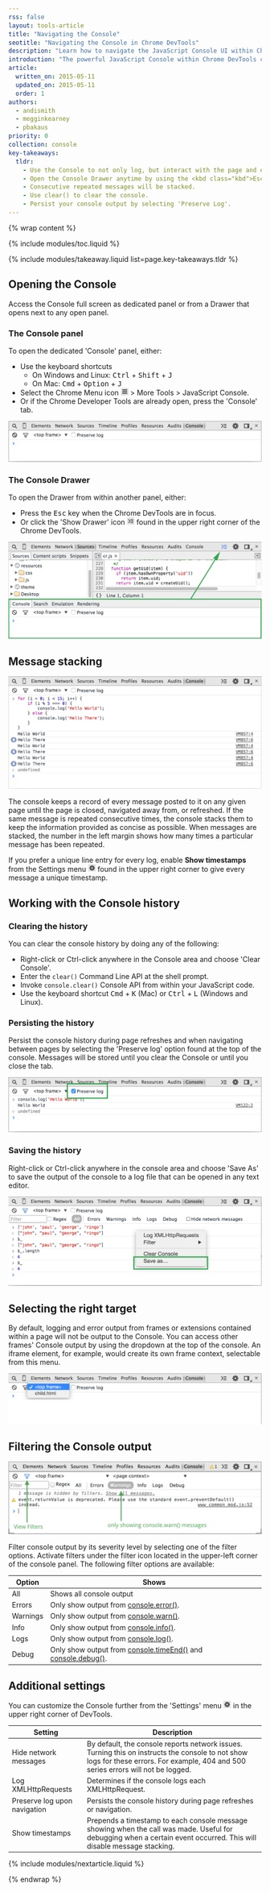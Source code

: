 ```yaml
---
rss: false
layout: tools-article
title: "Navigating the Console"
seotitle: "Navigating the Console in Chrome DevTools"
description: "Learn how to navigate the JavaScript Console UI within Chrome DevTools."
introduction: "The powerful JavaScript Console within Chrome DevTools can be customized and controlled in a number of ways, and learning how to use it makes you a better developer, guaranteed."
article:
  written_on: 2015-05-11
  updated_on: 2015-05-11
  order: 1
authors:
  - andismith
  - megginkearney
  - pbakaus
priority: 0
collection: console
key-takeaways:
  tldr:
    - Use the Console to not only log, but interact with the page and execute JavaScript.
    - Open the Console Drawer anytime by using the <kbd class="kbd">Esc</kbd> key shortcut.
    - Consecutive repeated messages will be stacked.
    - Use clear() to clear the console.
    - Persist your console output by selecting 'Preserve Log'.
---
```

{% wrap content %}

{% include modules/toc.liquid %}

{% include modules/takeaway.liquid list=page.key-takeaways.tldr %}

## Opening the Console

Access the Console full screen as dedicated panel or from a Drawer that opens next to any open panel.

### The Console panel

To open the dedicated 'Console' panel, either:

* Use the keyboard shortcuts
  * On Windows and Linux: <kbd class="kbd">Ctrl</kbd> + <kbd class="kbd">Shift</kbd> + <kbd class="kbd">J</kbd>
  * On Mac: <kbd class="kbd">Cmd</kbd> + <kbd class="kbd">Option</kbd> + <kbd class="kbd">J</kbd>
* Select the Chrome Menu icon <img src="images/menu.gif" alt="menu" style="display:inline-block;margin:0;width:15px" /> > More Tools > JavaScript Console.
* Or if the Chrome Developer Tools are already open, press the 'Console' tab.

![The Console Panel](images/console-panel.png)

### The Console Drawer

To open the Drawer from within another panel, either:

* Press the <kbd class="kbd">Esc</kbd> key when the Chrome DevTools are in focus.
* Or click the 'Show Drawer' icon <img src="images/drawer.gif" alt="drawer" style="display:inline-block;margin:0;width:15px" /> found in the upper right corner of the Chrome DevTools.

![The Console Drawer while on the 'Sources' panel](images/console-drawer.png)

## Message stacking

![Example of messages stacking within the console](images/message-stacking.png)

The console keeps a record of every message posted to it on any given page until the page is closed, navigated away from, or refreshed. If the same message is repeated consecutive times, the console stacks them to keep the information provided as concise as possible. When messages are stacked, the number in the left margin shows how many times a particular message has been repeated.

If you prefer a unique line entry for every log, enable **Show timestamps** from the Settings menu  <img src="images/settings.gif" alt="settings" style="display:inline-block;margin:0;width:15px" /> found in the upper right corner to give every message a unique timestamp.

## Working with the Console history

### Clearing the history

You can clear the console history by doing any of the following:

* Right-click or Ctrl-click anywhere in the Console area and choose 'Clear Console'.
* Enter the `clear()` Command Line API at the shell prompt.
* Invoke `console.clear()` Console API from within your JavaScript code.
* Use the keyboard shortcut <kbd class="kbd">Cmd</kbd> + <kbd class="kbd">K</kbd> (Mac) or <kbd class="kbd">Ctrl</kbd> + <kbd class="kbd">L</kbd> (Windows and Linux).

### Persisting the history

Persist the console history during page refreshes and when navigating between pages by selecting the 'Preserve log' option found at the top of the console. Messages will be stored until you clear the Console or until you close the tab.

![Example of preserve log activated](images/preserve-log.png)

### Saving the history

Right-click or Ctrl-click anywhere in the console area and choose 'Save As' to save the output of the console to a log file that can be opened in any text editor.

![Example of preserve log activated](images/console-save-as.png)

## Selecting the right target

By default, logging and error output from frames or extensions contained within a page will not be output to the Console. You can access other frames' Console output by using the dropdown at the top of the console. An iframe element, for example, would create its own frame context, selectable from this menu.

![Example of frame selection](images/frame-selection.png)

## Filtering the Console output

![Filtering errors](images/console-write-filter-errors.png)

Filter console output by its severity level by selecting one of the filter options.
Activate filters under the filter icon located in the upper-left corner of the console panel.
The following filter options are available:

<table class="table-3">
  <thead>
     <tr>
      <th>Option</th>
      <th>Shows</th>
    </tr>   
  </thead>
  <tbody>
  <tr>
    <td>All</td>
    <td>Shows all console output</td>
  </tr>
  <tr>
    <td>Errors</td>
    <td>Only show output from <a href="/web/tools/javascript/console/console-reference#consoleerrorobject--object-">console.error()</a>.</td>
  </tr>
  <tr>
    <td>Warnings</td>
    <td>Only show output from <a href="/web/tools/javascript/console/console-reference#consolewarnobject--object-">console.warn()</a>.</td>
  </tr>
  <tr>
    <td>Info</td>
    <td>Only show output from <a href="/web/tools/javascript/console/console-reference#consoleinfoobject--object-">console.info()</a>.</td>
  </tr>
  <tr>
    <td>Logs</td>
    <td>Only show output from <a href="/web/tools/javascript/console/console-reference#consolelogobject--object-">console.log()</a>.</td>
  </tr>
  <tr>
    <td>Debug</td>
    <td>Only show output from <a href="/web/tools/javascript/console/console-reference#consoletimeendlabel">console.timeEnd()</a> and <a href="/web/tools/javascript/console/console-reference#consoledebugobject--object-">console.debug()</a>.</td>
  </tr>
  </tbody>
</table>

## Additional settings

You can customize the Console further from the 'Settings' menu <img src="images/settings.gif" alt="settings" style="display:inline-block;margin:0;width:15px" /> in the upper right corner of DevTools.

<table class="table-3">
  <thead>
     <tr>
      <th>Setting</th>
      <th>Description</th>
    </tr>   
  </thead>
  <tbody>
  <tr>
    <td>Hide network messages</td>
    <td>By default, the console reports network issues. Turning this on instructs the console to not show logs for these errors. For example, 404 and 500 series errors will not be logged.</td>
  </tr>
  <tr>
    <td>Log XMLHttpRequests</td>
    <td>Determines if the console logs each XMLHttpRequest.</td>
  </tr>
  <tr>
    <td>Preserve log upon navigation</td>
    <td>Persists the console history during page refreshes or navigation.</td>
  </tr>
  <tr>
    <td>Show timestamps</td>
    <td>Prepends a timestamp to each console message showing when the call was made. Useful for debugging when a certain event occurred. This will disable message stacking.</td>
  </tr>
  </tbody>
</table>

{% include modules/nextarticle.liquid %}

{% endwrap %}
